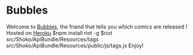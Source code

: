 Bubbles
========================

Welcome to [Bubbles][1], the friend that tells you which comics are released !
Hosted on [Heroku][2]
    $npm install riot -g
    $riot src/Shoko/ApiBundle/Resources/tags src/Shoko/ApiBundle/Resources/public/js/tags.js
Enjoy!

[1]:  //bubbles-comics.herokuapp.com/
[2]:  //heroku.com/
